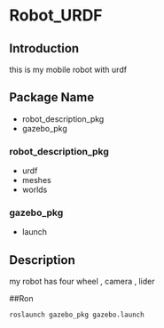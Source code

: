 # Robot_URDF

## Introduction
this is my mobile robot with urdf

## Package Name
- robot_description_pkg
- gazebo_pkg

### robot_description_pkg
- urdf 
- meshes
- worlds

### gazebo_pkg
- launch 

## Description
my robot has four wheel , camera , lider

##Ron
```
roslaunch gazebo_pkg gazebo.launch 
```
  

